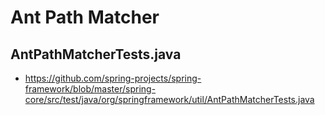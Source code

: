 # Ant Path Matcher

## AntPathMatcherTests.java

- https://github.com/spring-projects/spring-framework/blob/master/spring-core/src/test/java/org/springframework/util/AntPathMatcherTests.java